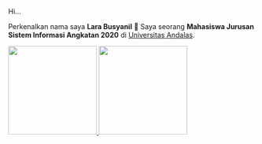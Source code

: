 Hi...

Perkenalkan nama saya **Lara Busyanil** 👋
Saya seorang **Mahasiswa Jurusan Sistem Informasi Angkatan 2020** di [Universitas Andalas](https://www.unand.ac.id/).


<p align="left">
<a href="https://github.com/LaraBusyanil">
  <img height="180em" src="https://github-readme-stats-eight-theta.vercel.app/api?username=LaraBusyanil&show_icons=true&theme=algolia&include_all_commits=true&count_private=true"/>
  <img height="180em" src="https://github-readme-stats-eight-theta.vercel.app/api/top-langs/?username=LaraBusyanil&layout=compact&langs_count=8&theme=algolia"/>
</a>
</p>

<!--
**LaraBusyanil/LaraBusyanil** is a ✨ _special_ ✨ repository because its `README.md` (this file) appears on your GitHub profile.

Here are some ideas to get you started:

- 🔭 I’m currently working on ...
- 🌱 I’m currently learning ...
- 👯 I’m looking to collaborate on ...
- 🤔 I’m looking for help with ...
- 💬 Ask me about ...
- 📫 How to reach me: ...
- 😄 Pronouns: ...
- ⚡ Fun fact: ...
-->
